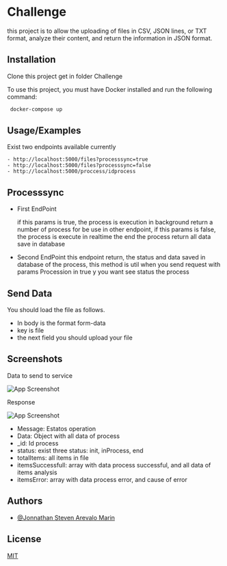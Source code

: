 # Challenge

this project is to allow the uploading of files in CSV, JSON lines, or TXT format, analyze their content, and return the information in JSON format.

## Installation

Clone this project get in folder Challenge

To use this project, you must have Docker installed and run the following command:

```bash
 docker-compose up
```

## Usage/Examples

Exist two endpoints available currently

```
- http://localhost:5000/files?processsync=true
- http://localhost:5000/files?processsync=false
- http://localhost:5000/proccess/idprocess
```

## Processsync

- First EndPoint

  if this params is true, the process is execution in background return a number of process for be use in other endpoint, if this params is false, the process is execute in realtime the end the process return all data save in database

- Second EndPoint
  this endpoint return, the status and data saved in database of the process, this method is util when you send request with params Procession in true y you want see status the process

## Send Data

You should load the file as follows.

- In body is the format form-data
- key is file
- the next field you should upload your file

## Screenshots

Data to send to service

![App Screenshot](https://firebasestorage.googleapis.com/v0/b/jsmsoftware-70b6b.appspot.com/o/Captura%20de%20pantalla%202023-02-26%20181547.png?alt=media&token=582aed52-481d-4012-9cf7-c94b2dcc71e8)

Response

![App Screenshot](https://firebasestorage.googleapis.com/v0/b/jsmsoftware-70b6b.appspot.com/o/Captura%20de%20pantalla%202023-02-26%20181753.png?alt=media&token=dd108ca4-8f71-48da-8db3-ea8fe49441b5)

- Message: Estatos operation
- Data: Object with all data of process
- \_id: Id process
- status: exist three status: init, inProcess, end
- totalItems: all items in file
- itemsSuccessfull: array with data process successful, and all data of items analysis
- itemsError: array with data process error, and cause of error

## Authors

- [@Jonnathan Steven Arevalo Marin](https://github.com/Stevenmariin4)

## License

[MIT](https://choosealicense.com/licenses/mit/)
